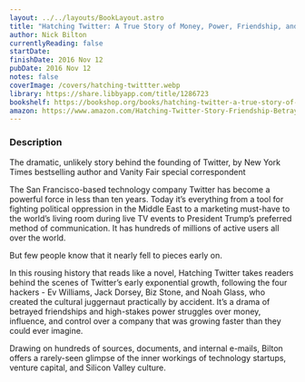 ```yaml
---
layout: ../../layouts/BookLayout.astro
title: "Hatching Twitter: A True Story of Money, Power, Friendship, and Betrayal"
author: Nick Bilton
currentlyReading: false
startDate:
finishDate: 2016 Nov 12
pubDate: 2016 Nov 12
notes: false
coverImage: /covers/hatching-twittter.webp
library: https://share.libbyapp.com/title/1286723
bookshelf: https://bookshop.org/books/hatching-twitter-a-true-story-of-money-power-friendship-and-betrayal/9781591847083	
amazon: https://www.amazon.com/Hatching-Twitter-Story-Friendship-Betrayal/dp/1591847087
---
```


### Description
The dramatic, unlikely story behind the founding of Twitter, by New York Times bestselling author and Vanity Fair special correspondent

The San Francisco-based technology company Twitter has become a powerful force in less than ten years. Today it’s everything from a tool for fighting political oppression in the Middle East to a marketing must-have to the world’s living room during live TV events to President Trump’s preferred method of communication. It has hundreds of millions of active users all over the world.

But few people know that it nearly fell to pieces early on.

In this rousing history that reads like a novel, Hatching Twitter takes readers behind the scenes of Twitter’s early exponential growth, following the four hackers - Ev Williams, Jack Dorsey, Biz Stone, and Noah Glass, who created the cultural juggernaut practically by accident.  It’s a drama of betrayed friendships and high-stakes power struggles over money, influence, and control over a company that was growing faster than they could ever imagine.

Drawing on hundreds of sources, documents, and internal e-mails, Bilton offers a rarely-seen glimpse of the inner workings of technology startups, venture capital, and Silicon Valley culture.

<!-- ### Notes & Highlights -->
